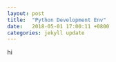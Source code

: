 ```yaml
---
layout: post
title:  "Python Development Env"
date:   2018-05-01 17:00:11 +0800
categories: jekyll update
---
```



hi


